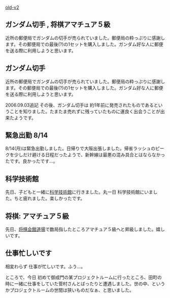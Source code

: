 [old-v2](ig060817-orig.html)

## ガンダム切手 , 将棋アマチュア５級

近所の郵便局でガンダムの切手が売られていました。郵便局の粋っぷりに感謝します。その郵便局での最後(?)の1セットを購入しました。ガンダム好な人に郵便を送る際に利用しようと思います。






## ガンダム切手


近所の郵便局でガンダムの切手が売られていました。郵便局の粋っぷりに感謝します。その郵便局での最後(?)の1セットを購入しました。ガンダム好な人に郵便を送る際に利用しようと思います。

2006.09.03追記 その後、ガンダム切手は 約1年前に発売されたものであるということを知りました。たまたま売れずに残っていたものに運良く出会うことが出来たようです。

## 緊急出勤 8/14


8/14(月)は緊急出勤しました。日帰りで大阪出張しました。帰省ラッシュのピークを少しだけ避ける日程だったようで、新幹線は最悪の混み具合とはならなかったです。良かったです…。

## 科学技術館


先日、子どもと一緒に[科学技術館](http://www.jsf.or.jp/)に行きました。丸一日 科学技術館にいました。ちと疲れました。楽しかったです。

## 将棋: アマチュア５級


先日、[将棋会館道場](http://www.shogi.or.jp/~doujou/doujou/main.html)で数局指したところアマチュア５級へと昇級しました。嬉しいです。

## 仕事忙しいです


相変わらず 仕事が忙しいです。ふう…。

ところで、今日 初めて御成門の某プロジェクトルームに行ったところ、田町の時に一緒に仕事をしていた菅村さんとばったりと遭遇しました。世の中、というかプロジェクトルームの世間は狭いものだなぁ、と思いました。
